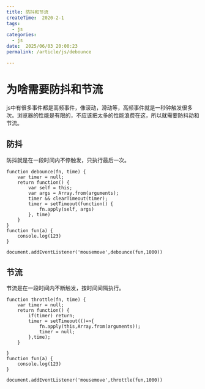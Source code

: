 ```yaml
---
title: 防抖和节流
createTime:  2020-2-1
tags:
  - js
categories:
  - js
date:  2025/06/03 20:00:23
permalink: /article/js/debounce

---
```


# 为啥需要防抖和节流
js中有很多事件都是高频事件，像滚动，滑动等，高频事件就是一秒钟触发很多次。浏览器的性能是有限的，不应该把太多的性能浪费在这，所以就需要防抖动和节流。
## 防抖
防抖就是在一段时间内不停触发，只执行最后一次。  
```
function debounce(fn, time) {
    var timer = null;
    return function() {
        var self = this;
        var args = Array.from(arguments);
        timer && clearTimeout(timer);
        timer = setTimeout(function() {
            fn.apply(self, args)
        }, time)
    }
}
function fun(a) {
    console.log(123)
}

document.addEventListener('mousemove',debounce(fun,1000))
```

## 节流
节流是在一段时间内不断触发，按时间间隔执行。
```
function throttle(fn, time) {
    var timer = null;
    return function() {
        if(timer) return;
        timer = setTimeout(()=>{
            fn.apply(this,Array.from(arguments));
            timer = null;
        },time);
    }
    
}
function fun(a) {
    console.log(123)
}

document.addEventListener('mousemove',throttle(fun,1000))
```